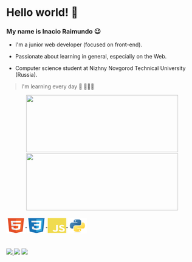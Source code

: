 # Hello world! 👋
### My name is Inacio Raimundo 😉


- I'm a junior web developer (focused on front-end).

- Passionate about learning in general, especially on the Web.

- Computer science student at Nizhny Novgorod Technical University (Russia).
  
> I'm learning every day 🌱 👨🏽‍💻

<div align="center">
  <a href="https://github.com/inacio000">
  <img height="150em" width="400" src="https://github-readme-stats.vercel.app/api?username=inacio000&show_icons=true&theme=dark&include_all_commits=true&count_private=true"/>
  <img height="150em" width="400" src="https://github-readme-stats.vercel.app/api/top-langs/?username=inacio000&layout=compact&langs_count=7&theme=dark"/>
</div>
  
<div style="display: inline_block"><br>

   <img align="center" alt="IMR-HTML" height="40" width="50" src="https://raw.githubusercontent.com/devicons/devicon/master/icons/html5/html5-original.svg"> 
   <img align="center" alt="IMR-CSS" height="40" width="50" src="https://raw.githubusercontent.com/devicons/devicon/master/icons/css3/css3-original.svg">
   <img align="center" alt="IMR-Js" height="40" width="50" src="https://raw.githubusercontent.com/devicons/devicon/master/icons/javascript/javascript-plain.svg">
   <img align="center" alt="IMR-Python" height="40" width="50" src="https://raw.githubusercontent.com/devicons/devicon/master/icons/python/python-original.svg"> 



   <!-- <img align="center" alt="IMR-React" height="40" width="50" src="https://raw.githubusercontent.com/devicons/devicon/master/icons/react/react-original.svg">
   <img align="center" alt="IMR-Ts" height="40" width="50" src="https://raw.githubusercontent.com/devicons/devicon/master/icons/typescript/typescript-plain.svg"> -->

<div>

  #
   <a href="https://www.linkedin.com/in/inácio-raimundo-06b100209" target="_blank">
      <img src="https://img.shields.io/badge/-LinkedIn-%230077B5?style=for-the-badge&logo=linkedin&logoColor=white" target="_blank">
   </a><a href = "mailto:inacioraimundo998@gmail.com"><img src="https://img.shields.io/badge/-Gmail-%23333?style=for-the-badge&logo=gmail&logoColor=white" target="_blank"></a> <a href="https://www.youtube.com/channel/UCgQZ7Uyyk0eYPTMruxYLOKw/videos" target="_blank"><img src="https://img.shields.io/badge/YouTube-FF0000?style=for-the-badge&logo=youtube&logoColor=white" target="_blank"></a>

</div>
